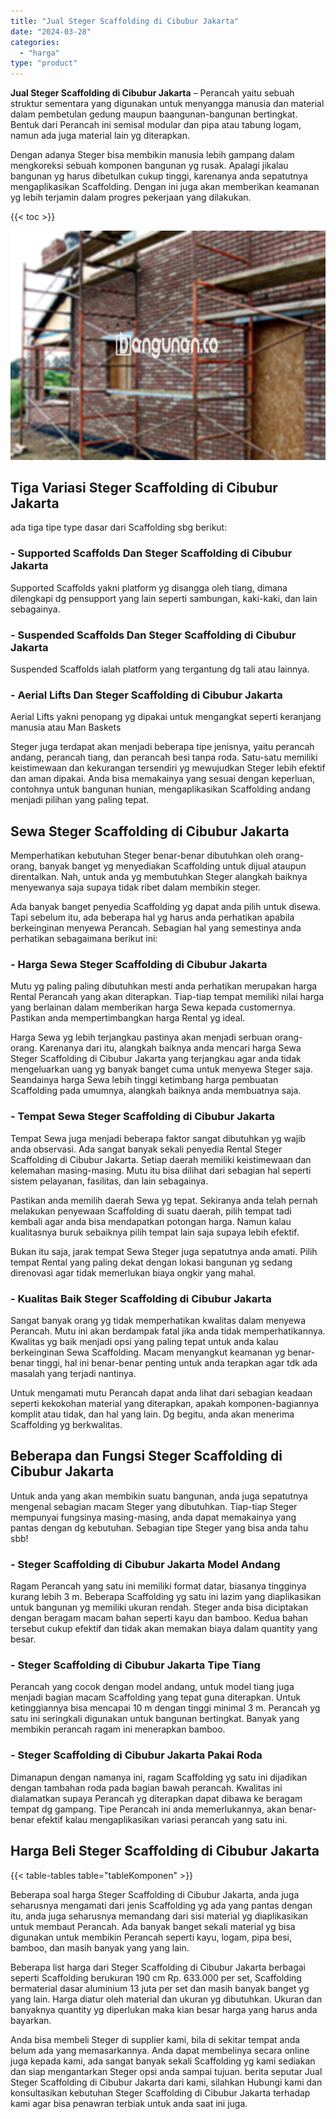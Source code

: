 ```yaml
---
title: "Jual Steger Scaffolding di Cibubur Jakarta"
date: "2024-03-28"
categories: 
  - "harga"
type: "product"
---
```


**Jual Steger Scaffolding di Cibubur Jakarta** – Perancah yaitu sebuah struktur sementara yang digunakan untuk menyangga manusia dan material dalam pembetulan gedung maupun baangunan-bangunan bertingkat. Bentuk dari Perancah ini semisal modular dan pipa atau tabung logam, namun ada juga material lain yg diterapkan.

Dengan adanya Steger bisa membikin manusia lebih gampang dalam mengkoreksi sebuah komponen bangunan yg rusak. Apalagi jikalau bangunan yg harus dibetulkan cukup tinggi, karenanya anda sepatutnya mengaplikasikan Scaffolding. Dengan ini juga akan memberikan keamanan yg lebih terjamin dalam progres pekerjaan yang dilakukan.

{{< toc >}}

![Jual Steger Scaffolding di Cibubur Jakarta](/images/sewa-scaffolding-steger-20.png)

## Tiga Variasi Steger Scaffolding di Cibubur Jakarta

ada tiga tipe type dasar dari Scaffolding sbg berikut:

### \- Supported Scaffolds Dan Steger Scaffolding di Cibubur Jakarta

Supported Scaffolds yakni platform yg disangga oleh tiang, dimana dilengkapi dg pensupport yang lain seperti sambungan, kaki-kaki, dan lain sebagainya.

### \- Suspended Scaffolds Dan Steger Scaffolding di Cibubur Jakarta

Suspended Scaffolds ialah platform yang tergantung dg tali atau lainnya.

### \- Aerial Lifts Dan Steger Scaffolding di Cibubur Jakarta

Aerial Lifts yakni penopang yg dipakai untuk mengangkat seperti keranjang manusia atau Man Baskets

Steger juga terdapat akan menjadi beberapa tipe jenisnya, yaitu perancah andang, perancah tiang, dan perancah besi tanpa roda. Satu-satu memiliki keistimewaan dan kekurangan tersendiri yg mewujudkan Steger lebih efektif dan aman dipakai. Anda bisa memakainya yang sesuai dengan keperluan, contohnya untuk bangunan hunian, mengaplikasikan Scaffolding andang menjadi pilihan yang paling tepat.

## Sewa Steger Scaffolding di Cibubur Jakarta

Memperhatikan kebutuhan Steger benar-benar dibutuhkan oleh orang-orang, banyak banget yg menyediakan Scaffolding untuk dijual ataupun direntalkan. Nah, untuk anda yg membutuhkan Steger alangkah baiknya menyewanya saja supaya tidak ribet dalam membikin steger.

Ada banyak banget penyedia Scaffolding yg dapat anda pilih untuk disewa. Tapi sebelum itu, ada beberapa hal yg harus anda perhatikan apabila berkeinginan menyewa Perancah. Sebagian hal yang semestinya anda perhatikan sebagaimana berikut ini:

### \- Harga Sewa Steger Scaffolding di Cibubur Jakarta

Mutu yg paling paling dibutuhkan mesti anda perhatikan merupakan harga Rental Perancah yang akan diterapkan. Tiap-tiap tempat memiliki nilai harga yang berlainan dalam memberikan harga Sewa kepada customernya. Pastikan anda mempertimbangkan harga Rental yg ideal.

Harga Sewa yg lebih terjangkau pastinya akan menjadi serbuan orang-orang. Karenanya dari itu, alangkah baiknya anda mencari harga Sewa Steger Scaffolding di Cibubur Jakarta yang terjangkau agar anda tidak mengeluarkan uang yg banyak banget cuma untuk menyewa Steger saja. Seandainya harga Sewa lebih tinggi ketimbang harga pembuatan Scaffolding pada umumnya, alangkah baiknya anda membuatnya saja.

### \- Tempat Sewa Steger Scaffolding di Cibubur Jakarta

Tempat Sewa juga menjadi beberapa faktor sangat dibutuhkan yg wajib anda observasi. Ada sangat banyak sekali penyedia Rental Steger Scaffolding di Cibubur Jakarta. Setiap daerah memiliki keistimewaan dan kelemahan masing-masing. Mutu itu bisa dilihat dari sebagian hal seperti sistem pelayanan, fasilitas, dan lain sebagainya.

Pastikan anda memilih daerah Sewa yg tepat. Sekiranya anda telah pernah melakukan penyewaan Scaffolding di suatu daerah, pilih tempat tadi kembali agar anda bisa mendapatkan potongan harga. Namun kalau kualitasnya buruk sebaiknya pilih tempat lain saja supaya lebih efektif.

Bukan itu saja, jarak tempat Sewa Steger juga sepatutnya anda amati. Pilih tempat Rental yang paling dekat dengan lokasi bangunan yg sedang direnovasi agar tidak memerlukan biaya ongkir yang mahal.

### \- Kualitas Baik Steger Scaffolding di Cibubur Jakarta

Sangat banyak orang yg tidak memperhatikan kwalitas dalam menyewa Perancah. Mutu ini akan berdampak fatal jika anda tidak memperhatikannya. Kwalitas yg baik menjadi opsi yang paling tepat untuk anda kalau berkeinginan Sewa Scaffolding. Macam menyangkut keamanan yg benar-benar tinggi, hal ini benar-benar penting untuk anda terapkan agar tdk ada masalah yang terjadi nantinya.

Untuk mengamati mutu Perancah dapat anda lihat dari sebagian keadaan seperti kekokohan material yang diterapkan, apakah komponen-bagiannya komplit atau tidak, dan hal yang lain. Dg begitu, anda akan menerima Scaffolding yg berkwalitas.

## Beberapa dan Fungsi Steger Scaffolding di Cibubur Jakarta

Untuk anda yang akan membikin suatu bangunan, anda juga sepatutnya mengenal sebagian macam Steger yang dibutuhkan. Tiap-tiap Steger mempunyai fungsinya masing-masing, anda dapat memakainya yang pantas dengan dg kebutuhan. Sebagian tipe Steger yang bisa anda tahu sbb!

### \- Steger Scaffolding di Cibubur Jakarta Model Andang

Ragam Perancah yang satu ini memiliki format datar, biasanya tingginya kurang lebih 3 m. Beberapa Scaffolding yg satu ini lazim yang diaplikasikan untuk bangunan yg memiliki ukuran rendah. Steger anda bisa diciptakan dengan beragam macam bahan seperti kayu dan bamboo. Kedua bahan tersebut cukup efektif dan tidak akan memakan biaya dalam quantity yang besar.

### \- Steger Scaffolding di Cibubur Jakarta Tipe Tiang

Perancah yang cocok dengan model andang, untuk model tiang juga menjadi bagian macam Scaffolding yang tepat guna diterapkan. Untuk ketinggiannya bisa mencapai 10 m dengan tinggi minimal 3 m. Perancah yg satu ini seringkali digunakan untuk bangunan bertingkat. Banyak yang membikin perancah ragam ini menerapkan bamboo.

### \- Steger Scaffolding di Cibubur Jakarta Pakai Roda

Dimanapun dengan namanya ini, ragam Scaffolding yg satu ini dijadikan dengan tambahan roda pada bagian bawah perancah. Kwalitas ini dialamatkan supaya Perancah yg diterapkan dapat dibawa ke beragam tempat dg gampang. Tipe Perancah ini anda memerlukannya, akan benar-benar efektif kalau mengaplikasikan variasi perancah yang satu ini.

## Harga Beli Steger Scaffolding di Cibubur Jakarta

{{< table-tables table="tableKomponen" >}}

Beberapa soal harga Steger Scaffolding di Cibubur Jakarta, anda juga seharusnya mengamati dari jenis Scaffolding yg ada yang pantas dengan itu, anda juga seharusnya memandang dari sisi material yg diaplikasikan untuk membaut Perancah. Ada banyak banget sekali material yg bisa digunakan untuk membikin Perancah seperti kayu, logam, pipa besi, bamboo, dan masih banyak yang yang lain.

Beberapa list harga dari Steger Scaffolding di Cibubur Jakarta berbagai seperti Scaffolding berukuran 190 cm Rp. 633.000 per set, Scaffolding bermaterial dasar aluminium 13 juta per set dan masih banyak banget yg yang lain. Harga diatur oleh material dan ukuran yg dibutuhkan. Ukuran dan banyaknya quantity yg diperlukan maka kian besar harga yang harus anda bayarkan.

Anda bisa membeli Steger di supplier kami, bila di sekitar tempat anda belum ada yang memasarkannya. Anda dapat membelinya secara online juga kepada kami, ada sangat banyak sekali Scaffolding yg kami sediakan dan siap mengantarkan Steger opsi anda sampai tujuan. berita seputar Jual Steger Scaffolding di Cibubur Jakarta dari kami, silahkan Hubungi kami dan konsultasikan kebutuhan Steger Scaffolding di Cibubur Jakarta terhadap kami agar bisa penawran terbiak untuk anda saat ini juga.
